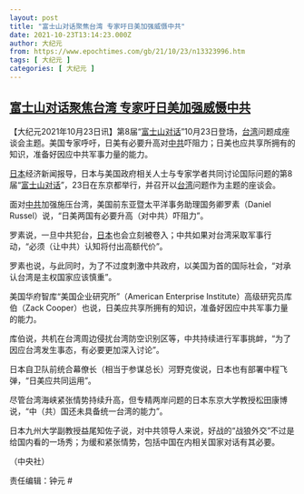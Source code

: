 ```yaml
---
layout: post
title: "富士山对话聚焦台湾 专家吁日美加强威慑中共"
date: 2021-10-23T13:14:23.000Z
author: 大纪元
from: https://www.epochtimes.com/gb/21/10/23/n13323996.htm
tags: [ 大纪元 ]
categories: [ 大纪元 ]
---
```

<!--1634994863000-->
[富士山对话聚焦台湾 专家吁日美加强威慑中共](https://www.epochtimes.com/gb/21/10/23/n13323996.htm)
------

<div>
<p>【大纪元2021年10月23日讯】第8届“<a href="https://www.epochtimes.com/gb/tag/%E5%AF%8C%E5%A3%AB%E5%B1%B1%E5%AF%B9%E8%AF%9D.html">富士山对话</a>”10月23日登场，<a href="https://www.epochtimes.com/gb/tag/%E5%8F%B0%E6%B9%BE.html">台湾</a>问题成座谈会主题。美国专家呼吁，日美有必要升高对<a href="https://www.epochtimes.com/gb/tag/%E4%B8%AD%E5%85%B1.html">中共</a>吓阻力；日美也应共享所拥有的知识，准备好因应中共军事力量的能力。</p><p><a href="https://www.epochtimes.com/gb/tag/%E6%97%A5%E6%9C%AC.html">日本</a>经济新闻报导，日本与美国政府相关人士与专家学者共同讨论国际问题的第8届“<a href="https://www.epochtimes.com/gb/tag/%E5%AF%8C%E5%A3%AB%E5%B1%B1%E5%AF%B9%E8%AF%9D.html">富士山对话</a>”，23日在东京都举行，并召开以<a href="https://www.epochtimes.com/gb/tag/%E5%8F%B0%E6%B9%BE.html">台湾</a>问题作为主题的座谈会。</p><p>面对<a href="https://www.epochtimes.com/gb/tag/%E4%B8%AD%E5%85%B1.html">中共</a>加强施压台湾，美国前东亚暨太平洋事务助理国务卿罗素（Daniel Russel）说，“日美两国有必要升高（对中共）吓阻力”。</p><p>罗素说，一旦中共犯台，<a href="https://www.epochtimes.com/gb/tag/%E6%97%A5%E6%9C%AC.html">日本</a>也会立刻被卷入；中共如果对台湾采取军事行动，“必须（让中共）认知将付出高额代价”。</p><p>罗素也说，与此同时，为了不过度刺激中共政府，以美国为首的国际社会，“对承认台湾是主权国家应该慎重”。</p><p>美国华府智库“美国企业研究所”（American Enterprise Institute）高级研究员库伯（Zack Cooper）也说，日美应共享所拥有的知识，准备好因应中共军事力量的能力。</p><p>库伯说，共机在台湾周边侵扰台湾防空识别区等，中共持续进行军事挑衅，“为了因应台湾发生事态，有必要更加深入讨论”。</p><p>日本自卫队前统合幕僚长（相当于参谋总长）河野克俊说，日本也有部署中程飞弹，“日美应共同运用”。</p><p>尽管台湾海峡紧张情势持续升高，但专精两岸问题的日本东京大学教授松田康博说，“中（共）国还未具备统一台湾的能力”。</p><p>日本九州大学副教授益尾知佐子说，对中共领导人来说，好战的“战狼外交”不过是给国内看的一场秀；为缓和紧张情势，包括中国在内相关国家对话有其必要。</p><p>（中央社）</p><p>责任编辑：钟元 #</p>
</div>
